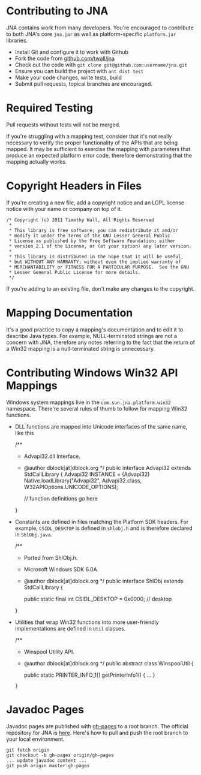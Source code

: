 Contributing to JNA
===================

JNA contains work from many developers. You're encouraged to contribute to both JNA's core `jna.jar` as well as platform-specific `platform.jar` libraries.

- Install Git and configure it to work with Github
- Fork the code from [github.com/twall/jna](https://github.com/twall/jna)
- Check out the code with `git clone git@github.com:username/jna.git`
- Ensure you can build the project with `ant dist test`
- Make your code changes, write tests, build
- Submit pull requests, topical branches are encouraged.

Required Testing
================

Pull requests without tests will not be merged.

If you're struggling with a mapping test, consider that it's not really necessary to verify the proper functionality of the APIs that are being mapped. It may be sufficient to exercise the mapping with parameters that produce an expected platform error code, therefore demonstrating that the mapping actually works.

Copyright Headers in Files
==========================

If you're creating a new file, add a copyright notice and an LGPL license notice with your name or company on top of it.

    /* Copyright (c) 2011 Timothy Wall, All Rights Reserved
     * 
     * This library is free software; you can redistribute it and/or
     * modify it under the terms of the GNU Lesser General Public
     * License as published by the Free Software Foundation; either
     * version 2.1 of the License, or (at your option) any later version.
     * 
     * This library is distributed in the hope that it will be useful,
     * but WITHOUT ANY WARRANTY; without even the implied warranty of
     * MERCHANTABILITY or FITNESS FOR A PARTICULAR PURPOSE.  See the GNU
     * Lesser General Public License for more details.  
     */

If you're adding to an existing file, don't make any changes to the copyright.

Mapping Documentation
=====================

It's a good practice to copy a mapping's documentation and to edit it to describe Java types. For example, NULL-terminated strings are not a concern with JNA, therefore any notes referring to the fact that the return of a Win32 mapping is a null-terminated string is unnecessary.

Contributing Windows Win32 API Mappings
=======================================

Windows system mappings live in the `com.sun.jna.platform.win32` namespace. There're several rules of thumb to follow for mapping Win32 functions.

* DLL functions are mapped into Unicode interfaces of the same name, like this

    /**
     * Advapi32.dll Interface.
     * @author dblock[at]dblock.org
     */
    public interface Advapi32 extends StdCallLibrary {
      Advapi32 INSTANCE = (Advapi32) Native.loadLibrary("Advapi32", 
        Advapi32.class, W32APIOptions.UNICODE_OPTIONS);

        // function definitions go here

    }

* Constants are defined in files matching the Platform SDK headers. For example, `CSIDL_DESKTOP` is defined in `shlobj.h` and is therefore declared in `ShlObj.java`.

    /**
     * Ported from ShlObj.h.
     * Microsoft Windows SDK 6.0A.
     * @author dblock[at]dblock.org
     */
    public interface ShlObj extends StdCallLibrary {
	
	    public static final int CSIDL_DESKTOP = 0x0000; // desktop

    }

* Utilities that wrap Win32 functions into more user-friendly implementations are defined in `Util` classes.

    /**
     * Winspool Utility API.
     * @author dblock[at]dblock.org
     */
    public abstract class WinspoolUtil {
	
	    public static PRINTER_INFO_1[] getPrinterInfo1() {
	      ...
	    }
	
	  }

Javadoc Pages
=============

Javadoc pages are published with [gh-pages](http://pages.github.com/) to a root branch. The official repository for JNA is [here](http://twall.github.com/jna). Here's how to pull and push the root branch to your local environment.

    git fetch origin
    git checkout -b gh-pages origin/gh-pages
    ... update javadoc content ...
    git push origin master:gh-pages


